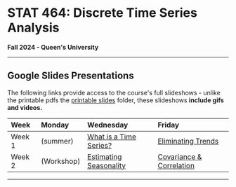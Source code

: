 # STAT 464: Discrete Time Series Analysis
**Fall 2024 - Queen's University**

---


## Google Slides Presentations

The following links provide access to the course's full slideshows - 
unlike the printable pdfs the [printable slides](https://github.com/skyepaphora/TimeSeries_FA24/tree/main/Printable_Slides) folder, these slideshows **include gifs and videos.**

| Week   | Monday     | Wednesday  | Friday     |
|:-------|:-----------|:-----------|:-----------|
| Week 1 | (summer)   | [What is a Time Series?](https://docs.google.com/presentation/d/1g-OGQTh_g2aNg0lSEX-dvQVbnzPqPLODM2g6LH18bW4/edit?usp=sharing) | [Eliminating Trends](https://docs.google.com/presentation/d/1FGfncxANPGrMabziSMltRtQReDQqf7V8f-vRPyC1R4M/edit?usp=sharing) | 
| Week 2 | (Workshop) | [Estimating Seasonality](https://docs.google.com/presentation/d/1niDz6BFsiT_4ndiJrSq0pzmh5qmhftUYWsqSdaLoRs8/edit?usp=sharing) | [Covariance \& Correlation](https://docs.google.com/presentation/d/1qal1azxd1VVXZRc2nhlW15UqmKE663kCRTlvKNvuPdE/edit?usp=sharing) |

---
















<!--- ## Software Guides

**Warning: some information in these guides may be out of date. Expect updates over the next week or so.**

You may need help installing the computing software required for this course. Here are a couple of guides.

>[Guide for Windows](https://github.com/skyepaphora/TimeSeries_FA24/blob/main/Guides/SoftwareGuide_Windows.md)\
>[Guide for Mac](https://github.com/skyepaphora/TimeSeries_FA24/blob/main/Guides/SoftwareGuide_Mac.md)

These guides were mostly written by some of my profs/colleagues at Trent University. *They also made videos!* These will be available some time this week, hopefully. You may find these videos particularly helpful if you have a Mac. --->
